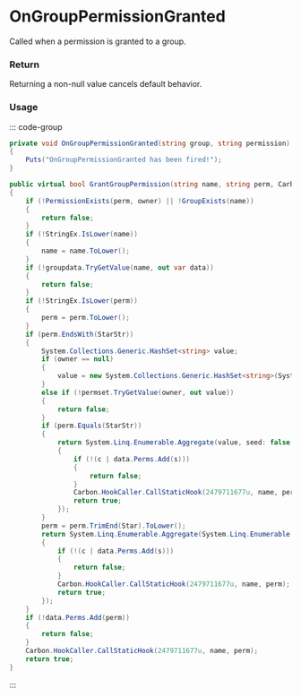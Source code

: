 # OnGroupPermissionGranted
<Badge type="info" text="Permissions"/><Badge type="danger" text="Carbon Compatible"/><Badge type="warning" text="Oxide Compatible"/>
Called when a permission is granted to a group.

### Return
Returning a non-null value cancels default behavior.

### Usage
::: code-group
```csharp [Example]
private void OnGroupPermissionGranted(string group, string permission)
{
	Puts("OnGroupPermissionGranted has been fired!");
}
```
```csharp [Source — Carbon.Common @ Oxide.Core.Libraries.Permission]
public virtual bool GrantGroupPermission(string name, string perm, Carbon.Base.BaseHookable owner)
{
	if (!PermissionExists(perm, owner) || !GroupExists(name))
	{
		return false;
	}
	if (!StringEx.IsLower(name))
	{
		name = name.ToLower();
	}
	if (!groupdata.TryGetValue(name, out var data))
	{
		return false;
	}
	if (!StringEx.IsLower(perm))
	{
		perm = perm.ToLower();
	}
	if (perm.EndsWith(StarStr))
	{
		System.Collections.Generic.HashSet<string> value;
		if (owner == null)
		{
			value = new System.Collections.Generic.HashSet<string>(System.Linq.Enumerable.SelectMany(permset.Values, (System.Collections.Generic.HashSet<string> v) => v));
		}
		else if (!permset.TryGetValue(owner, out value))
		{
			return false;
		}
		if (perm.Equals(StarStr))
		{
			return System.Linq.Enumerable.Aggregate(value, seed: false, delegate(bool c, string s)
			{
				if (!(c | data.Perms.Add(s)))
				{
					return false;
				}
				Carbon.HookCaller.CallStaticHook(2479711677u, name, perm);
				return true;
			});
		}
		perm = perm.TrimEnd(Star).ToLower();
		return System.Linq.Enumerable.Aggregate(System.Linq.Enumerable.Where(value, (string s) => s.StartsWith(perm)), seed: false, delegate(bool c, string s)
		{
			if (!(c | data.Perms.Add(s)))
			{
				return false;
			}
			Carbon.HookCaller.CallStaticHook(2479711677u, name, perm);
			return true;
		});
	}
	if (!data.Perms.Add(perm))
	{
		return false;
	}
	Carbon.HookCaller.CallStaticHook(2479711677u, name, perm);
	return true;
}

```
:::
